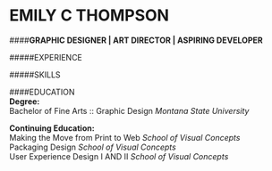 # EMILY C THOMPSON  
####**GRAPHIC DESIGNER | ART DIRECTOR | ASPIRING DEVELOPER**

#####EXPERIENCE


#####SKILLS

####EDUCATION  
**Degree:**  
Bachelor of Fine Arts :: Graphic Design
_Montana State University_

**Continuing Education:**  
Making the Move from Print to Web
_School of Visual Concepts_  
Packaging Design
_School of Visual Concepts_  
User Experience Design I AND II
_School of Visual Concepts_


